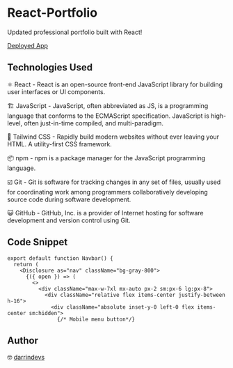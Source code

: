 # React-Portfolio

Updated professional portfolio built with React!

[Deployed App](https://darrindevs.github.io/react-portfolio/#/)

## Technologies Used

⚛️ React - React is an open-source front-end JavaScript library for building user interfaces or UI components.

🏗 JavaScript - JavaScript, often abbreviated as JS, is a programming language that conforms to the ECMAScript specification. JavaScript is high-level, often just-in-time compiled, and multi-paradigm.

💨 Tailwind CSS - Rapidly build modern websites without ever leaving your HTML. A utility-first CSS framework. 

📦 npm - npm is a package manager for the JavaScript programming language.

☑️ Git - Git is software for tracking changes in any set of files, usually used for coordinating work among programmers collaboratively developing source code during software development.

😺 GitHub - GitHub, Inc. is a provider of Internet hosting for software development and version control using Git.


## Code Snippet 

~~~
export default function Navbar() {
  return (
    <Disclosure as="nav" className="bg-gray-800">
      {({ open }) => (
        <>
          <div className="max-w-7xl mx-auto px-2 sm:px-6 lg:px-8">
            <div className="relative flex items-center justify-between h-16">
              <div className="absolute inset-y-0 left-0 flex items-center sm:hidden">
                {/* Mobile menu button*/}
~~~

## Author

🤓 [darrindevs](https://github.com/darrindevs)

